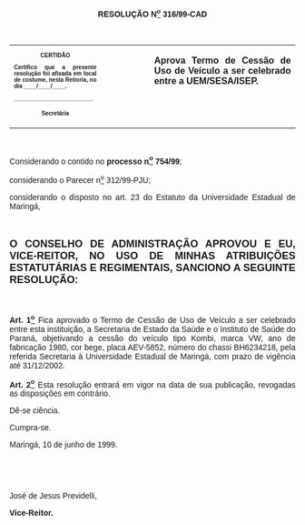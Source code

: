 <BODY>

<B><FONT FACE="Arial"><P ALIGN="CENTER"></P>
<P ALIGN="CENTER">RESOLU&Ccedil;&Atilde;O  N<U><SUP>o</U></SUP> 316/99-CAD</P>
<P ALIGN="JUSTIFY"></P>
<P ALIGN="JUSTIFY">&nbsp;</P></B></FONT>
<TABLE CELLSPACING=0 BORDER=0 CELLPADDING=7 WIDTH=621>
<TR><TD WIDTH="32%" VALIGN="TOP">
<B><FONT FACE="Arial" SIZE=1><P ALIGN="CENTER">CERTID&Atilde;O</P>
<P ALIGN="JUSTIFY">   Certifico que a presente resolu&ccedil;&atilde;o foi afixada em local de costume, nesta Reitoria, no dia ____/____/____.</P>
<P ALIGN="JUSTIFY"></P>
<P ALIGN="JUSTIFY">_________________________</P>
<P ALIGN="CENTER">Secret&aacute;ria</B></FONT></TD>
<TD WIDTH="17%" VALIGN="TOP">&nbsp;</TD>
<TD WIDTH="52%" VALIGN="TOP">
<B><FONT FACE="Arial"><P ALIGN="JUSTIFY">Aprova Termo de Cess&atilde;o de Uso de Ve&iacute;culo a ser celebrado entre a UEM/SESA/ISEP.</B></FONT></TD>
</TR>
</TABLE>

<FONT FACE="Arial"><P ALIGN="JUSTIFY"></P>
<P ALIGN="JUSTIFY">&nbsp;</P>
<P ALIGN="JUSTIFY">&#9;Considerando o contido no <B>processo n<U><SUP>o</U></SUP> 754/99</B>;</P>
<P ALIGN="JUSTIFY">&#9;considerando o Parecer n<U><SUP>o</U></SUP> 312/99-PJU;</P>
<P ALIGN="JUSTIFY">considerando o disposto no art. 23 do Estatuto da Universidade Estadual de Maring&aacute;,</P>
<B><P ALIGN="JUSTIFY"></P>
<P ALIGN="JUSTIFY">&nbsp;</P>
</FONT><FONT FACE="Arial" SIZE=4><P ALIGN="JUSTIFY">O CONSELHO DE ADMINISTRA&Ccedil;&Atilde;O APROVOU E EU, VICE-REITOR, NO USO DE MINHAS ATRIBUI&Ccedil;&Otilde;ES ESTATUT&Aacute;RIAS E REGIMENTAIS, SANCIONO A SEGUINTE RESOLU&Ccedil;&Atilde;O:</P>
</FONT><FONT FACE="Arial"><P ALIGN="JUSTIFY"></P>
<P ALIGN="JUSTIFY">&nbsp;</P>
</B><P ALIGN="JUSTIFY">&#9;<B>Art. 1<U><SUP>o</B></U></SUP> Fica aprovado o Termo de Cess&atilde;o de Uso de Ve&iacute;culo a ser celebrado entre esta institui&ccedil;&atilde;o, a Secretaria de Estado da Sa&uacute;de e o Instituto de Sa&uacute;de do Paran&aacute;, objetivando a cess&atilde;o do ve&iacute;culo tipo Kombi, marca VW, ano de fabrica&ccedil;&atilde;o 1980, cor bege, placa AEV-5852, n&uacute;mero do chassi BH6234218, pela referida Secretaria &agrave; Universidade Estadual de Maring&aacute;, com prazo de vig&ecirc;ncia at&eacute; 31/12/2002.</P>
<B><P ALIGN="JUSTIFY">&#9;Art. 2<U><SUP>o</U></SUP> </B>Esta resolu&ccedil;&atilde;o entrar&aacute; em vigor na data de sua publica&ccedil;&atilde;o, revogadas as disposi&ccedil;&otilde;es em contr&aacute;rio.</P>
<P ALIGN="JUSTIFY">&#9;D&ecirc;-se ci&ecirc;ncia.</P>
<P ALIGN="JUSTIFY">&#9;Cumpra-se.</P>
<P ALIGN="JUSTIFY">&#9;&#9;&#9;&#9;&#9;&#9;&#9;Maring&aacute;, 10 de junho de 1999.</P>
<P ALIGN="JUSTIFY"></P>
<P ALIGN="JUSTIFY">&nbsp;</P>
<P ALIGN="JUSTIFY">&nbsp;</P>
<P ALIGN="JUSTIFY">&#9;&#9;&#9;&#9;&#9;&#9;&#9;Jos&eacute; de Jesus Previdelli,</P>
<P ALIGN="JUSTIFY">&#9;&#9;&#9;&#9;&#9;&#9;&#9;<B>Vice-Reitor.</P>
</B></FONT><FONT SIZE=2><P ALIGN="JUSTIFY"></P></FONT></BODY>
